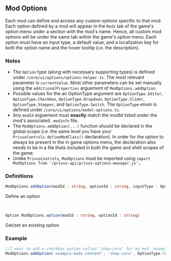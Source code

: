 ## Mod Options
Each mod can define and access any custom options specific to that mod. Each option defined by a mod will appear in the `Mods` tab of the game's option menu under a section with the mod's name. Hence, all custom mod options will be under the same tab within the game's option menu. Each option must have an input type, a default value, and a localization key for both the option name and the hover tooltip (i.e. the description).

### Notes
- The `Option` type (along with necessary supporting types) is defined under `/core/ui/options/options-helper.ts`. The most relevant parameter is `currentValue`. Most other parameters can be set manually using the `additionalProperties` arguement of `ModOptions.addOption`.
- Possible values for the an OptionType argument are `OptionType.Editor`, `OptionType.Checkbox`, `OptionType.Dropdown`, `OptionType.Slider`, `OptionType.Stepper`, and `OptionType.Switch`. The `OptionType` enum is defined under `/core/ui/options/model-options.ts`.
- Any `modId` arguement must **exactly** match the modId listed under the mod's associated `.modinfo` file.
- The `ModOptions.addOption(...)` function should be declared in the global scope (i.e. the same level you have your `PrivusControls.defineModClass()` declaration). In order for the option to always be present in the in game options menu, the decleration also needs to be in a file thats included in both the game and shell scopes of the game.
- Unlike `PrivusControls`, `ModOptions` must be imported using `import ModOptions from '/privus-api/privus-options-manager.js';`

### Definitions
```ts
ModOptions.addOption(modId : string, optionId : string, inputType : OptionType, nameKey : string, descriptionKey : string, defaultValue : boolean | number | string, additionalProperties? : object);
```
Define an option

<br/>

```ts
Option ModOptions.option(modId : string, optionId : string)
```
Get/set an existing option

### Example
```js
//I want to add a checkbox option called 'show-core' for my mod `example-mods-content` with my given name and description
ModOptions.addOption('example-mods-content', 'show-core', OptionType.Checkbox, "LOC_EXAMPLE_MOD_OPTIONS_SHOW_CORE", "LOC_EXAMPLE_MOD_OPTIONS_SHOW_CORE_DESC", false);
```